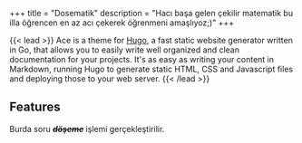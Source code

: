 +++
title = "Dosematik"
description = "Hacı başa gelen çekilir matematik bu illa öğrencen en az acı çekerek öğrenmeni amaşlıyoz;)"
+++

{{< lead >}}
Ace is a theme for <a href="https://gohugo.io" target="_blank">Hugo</a>, a fast static website generator written in Go, that allows you to easily write well organized and clean documentation for your projects. It's as easy as writing your content in Markdown, running Hugo to generate static HTML, CSS and Javascript files and deploying those to your web server.
{{< /lead >}}


## Features
Burda soru _**~~döşeme~~**_ işlemi gerçekleştirilir.
